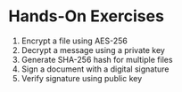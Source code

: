 # Hands-On Exercises

1. Encrypt a file using AES-256
2. Decrypt a message using a private key
3. Generate SHA-256 hash for multiple files
4. Sign a document with a digital signature
5. Verify signature using public key
